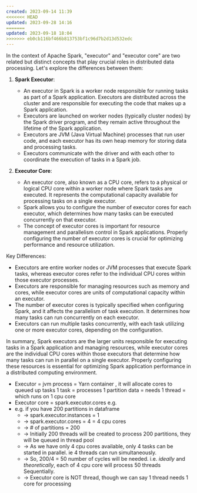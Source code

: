 ```yaml
---
created: 2023-09-14 11:39
<<<<<<< HEAD
updated: 2023-09-28 14:16
=======
updated: 2023-09-18 18:04
>>>>>>> eb0cb116bf466b813753bf1c96d7b2d13d532edc
---
```

In the context of Apache Spark, "executor" and "executor core" are two related but distinct concepts that play crucial roles in distributed data processing. Let's explore the differences between them:

1. **Spark Executor**:
   - An executor in Spark is a worker node responsible for running tasks as part of a Spark application. Executors are distributed across the cluster and are responsible for executing the code that makes up a Spark application.
   - Executors are launched on worker nodes (typically cluster nodes) by the Spark driver program, and they remain active throughout the lifetime of the Spark application.
   - Executors are JVM (Java Virtual Machine) processes that run user code, and each executor has its own heap memory for storing data and processing tasks.
   - Executors communicate with the driver and with each other to coordinate the execution of tasks in a Spark job.

2. **Executor Core**:
   - An executor core, also known as a CPU core, refers to a physical or logical CPU core within a worker node where Spark tasks are executed. It represents the computational capacity available for processing tasks on a single executor.
   - Spark allows you to configure the number of executor cores for each executor, which determines how many tasks can be executed concurrently on that executor.
   - The concept of executor cores is important for resource management and parallelism control in Spark applications. Properly configuring the number of executor cores is crucial for optimizing performance and resource utilization.

Key Differences:
- Executors are entire worker nodes or JVM processes that execute Spark tasks, whereas executor cores refer to the individual CPU cores within those executor processes.
- Executors are responsible for managing resources such as memory and cores, while executor cores are units of computational capacity within an executor.
- The number of executor cores is typically specified when configuring Spark, and it affects the parallelism of task execution. It determines how many tasks can run concurrently on each executor.
- Executors can run multiple tasks concurrently, with each task utilizing one or more executor cores, depending on the configuration.

In summary, Spark executors are the larger units responsible for executing tasks in a Spark application and managing resources, while executor cores are the individual CPU cores within those executors that determine how many tasks can run in parallel on a single executor. Properly configuring these resources is essential for optimizing Spark application performance in a distributed computing environment.



- Executor = jvm process = Yarn container , it will allocate cores to queued up tasks 1 task = processes 1 partition data = needs 1 thread = which runs on 1 cpu core 
- Executor core = spark.executor.cores e.g. 
- e.g. if you have 200 partitions in dataframe 
	- -> spark.executor.instances = 1 
	- -> spark.executor.cores = 4 = 4 cpu cores 
	- -> # of partitions = 200 
	- -> Initially 200 threads will be created to process 200 partitions, they will be queued in thread pool 
	- -> As we have only 4 cpu cores available, only 4 tasks can be started in parallel. ie 4 threads can run simultaneously. 
	- -> So, 200/4 = 50 number of cycles will be needed. i.e. *ideally* and *theoretically*, each of 4 cpu core will process 50 threads Sequentially. 
	- -> Executor core is NOT thread, though we can say 1 thread needs 1 core for processing